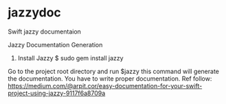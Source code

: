 # jazzydoc
Swift jazzy documentaion

Jazzy Documentation Generation
1. Install Jazzy
$ sudo gem install jazzy

Go to the project root directory and run
$jazzy
this command will generate the documentation.
You have to write proper documentation.
Ref follow: 
https://medium.com/@arpit.cor/easy-documentation-for-your-swift-project-using-jazzy-9117f6a8709a
